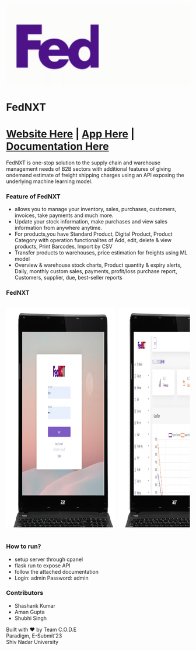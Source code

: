 ![](./Image-Assets/image1.gif)
# FedNXT
# [Website Here](https://globalbloodbanking.ml/ware/login) | [App Here](https://drive.google.com/file/d/11wZ_09a3Q_Dx0UdZoB4NDb7GwuoueZkc/view?usp=share_link) | [Documentation Here](https://drive.google.com/file/d/11wZ_09a3Q_Dx0UdZoB4NDb7GwuoueZkc/view?usp=share_link)
FedNXT is one-stop solution to the supply chain and warehouse management needs of B2B sectors with additional features of giving ondemand estimate of freight shipping charges using an API exposing the underlying machine learning model.


### Feature of FedNXT
- allows you to manage your inventory, sales, purchases, customers, invoices, take payments and much more.
- Update your stock information, make purchases and view sales information from anywhere anytime. 
- For products,you have Standard Product, Digital Product, Product Category with operation functionalites of Add, edit, delete & view products, Print Barcodes, Import by CSV
- Transfer products to warehouses, price estimation for freights using ML model
- Overview & warehouse stock charts, Product quantity & expiry alerts, Daily, monthly custom sales, payments, profit/loss purchase report, Customers, supplier, due, best-seller reports

### FedNXT 
<pre>

<img src="./images/img1.jpg" alt="1" width="300" height="600" /> <img src="./images/img2.jpg" alt="1" width="300" height="600" /> <img src="./images/img3.jpg" alt="1" width="300" height="600" /> <img src="./images/img11.jpg" alt="1" width="300" height="600" /> <img src="./images/img4.jpg" alt="1" width="300" height="600" /> <img src="./images/img5.jpg" alt="1"

         width="300" height="600" /> <img src="./images/img6.jpg" alt="1"

         width="300" height="600" /> <img src="./images/img7.jpg" alt="1"

         width="300" height="600" />

</pre>
### How to run?
- setup server through cpanel
- flask run to expose API
- follow the attached documentation
- Login: admin Password: admin


### Contributors
- Shashank Kumar
- Aman Gupta
- Shubhi Singh

Built with ❤️ by Team C.O.D.E<br>
Paradigm, E-Submit'23<br>
Shiv Nadar University
